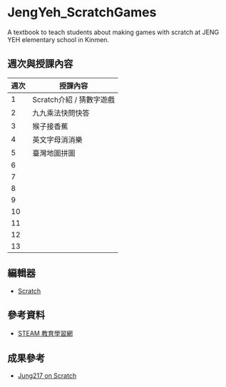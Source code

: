 # JengYeh_ScratchGames
A textbook to teach students about making games with scratch  at JENG YEH elementary school in Kinmen.

## 週次與授課內容

| 週次 | 授課內容                       |
| ---- | ------------------------------ |
| 1    | Scratch介紹 / 猜數字遊戲 |
| 2    | 九九乘法快問快答 |
| 3    | 猴子接香蕉 |
| 4    | 英文字母消消樂 |
| 5    | 臺灣地圖拼圖 |
| 6    |  |
| 7    |  |
| 8    |  |
| 9    |  |
| 10   |  |
| 11   |  |
| 12   |  |
| 13   |  |

## 編輯器
- [Scratch](https://scratch.mit.edu/)

## 參考資料
- [STEAM 教育學習網](https://steam.oxxostudio.tw/category/scratch/index.html)

## 成果參考
* [Jung217 on Scratch](https://scratch.mit.edu/users/Jung217/)

